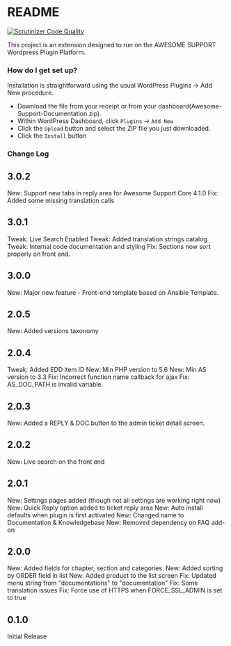 # README #
[![Scrutinizer Code Quality](https://scrutinizer-ci.com/b/awesomesupport/documentation/badges/quality-score.png?b=master&s=c34caf4c445d7b5bcbf76e6bc45b3825bd09744f)](https://scrutinizer-ci.com/b/awesomesupport/documentation/?branch=master)

This project is an extension designed to run on the AWESOME SUPPORT Wordpress Plugin Platform.  

### How do I get set up? ###

Installation is straightforward using the usual WordPress Plugins -> Add New procedure.

- Download the file from your receipt or from your dashboard(Awesome-Support-Documentation.zip).
- Within WordPress Dashboard, click `Plugins` -> `Add New`
- Click the `Upload` button and select the ZIP file you just downloaded.
- Click the `Install` button


### Change Log  ###
3.0.2
-----
New: Support new tabs in reply area for Awesome Support Core 4.1.0
Fix: Added some missing translation calls

3.0.1
-----
Tweak: Live Search Enabled
Tweak: Added translation strings catalog
Tweak: Internal code documentation and styling
Fix: Sections now sort properly on front end.

3.0.0
-----
New: Major new feature - Front-end template based on Ansible Template.

2.0.5
-----
New: Added versions taxonomy

2.0.4
-----
Tweak: Added EDD item ID
New: Min PHP version to 5.6
New: Min AS version to 3.3
Fix: Incorrect function name callback for ajax
Fix: AS_DOC_PATH is invalid variable.

2.0.3
-----
New: Added a REPLY & DOC button to the admin ticket detail screen.

2.0.2
-----
New: Live search on the front end

2.0.1
-----
New: Settings pages added (though not all settings are working right now)
New: Quick Reply option added to ticket reply area
New: Auto install defaults when plugin is first activated
New: Changed name to Documentation & Knowledgebase
New: Removed dependency on FAQ add-on

2.0.0
-----
New: Added fields for chapter, section and categories.
New: Added sorting by ORDER field in list
New: Added product to the list screen
Fix: Updated menu string from "documentations" to "documentation"
Fix: Some translation issues
Fix: Force use of HTTPS when FORCE_SSL_ADMIN is set to true

0.1.0
-----
Initial Release
